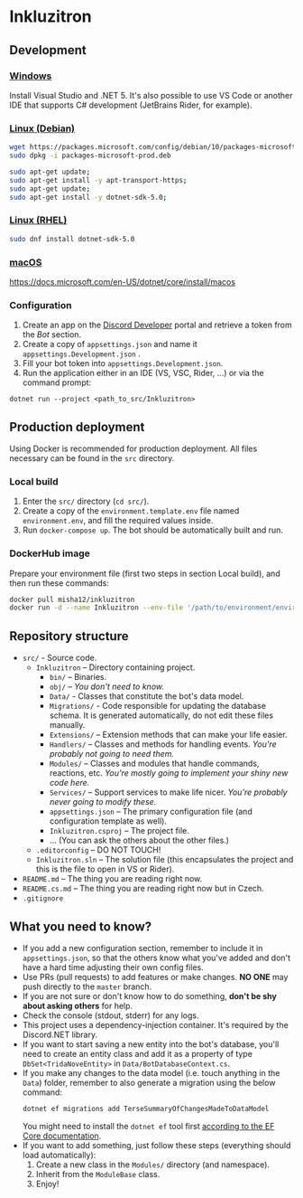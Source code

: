 # Inkluzitron

## Development

### [Windows](https://docs.microsoft.com/en-us/dotnet/core/install/windows)

Install Visual Studio and .NET 5.
It's also possible to use VS Code or another IDE that supports C# development (JetBrains Rider, for example).

### [Linux (Debian)](https://docs.microsoft.com/en-us/dotnet/core/install/linux-debian)

```sh
wget https://packages.microsoft.com/config/debian/10/packages-microsoft-prod.deb -O packages-microsoft-prod.deb
sudo dpkg -i packages-microsoft-prod.deb

sudo apt-get update;
sudo apt-get install -y apt-transport-https;
sudo apt-get update;
sudo apt-get install -y dotnet-sdk-5.0;
```

### [Linux (RHEL)](https://docs.microsoft.com/en-us/dotnet/core/install/linux-rhel)

```sh
sudo dnf install dotnet-sdk-5.0
```

### [macOS](https://docs.microsoft.com/cs-cz/dotnet/core/install/macos)

https://docs.microsoft.com/en-US/dotnet/core/install/macos

### Configuration

1) Create an app on the [Discord Developer](https://discord.com/developers/docs/intro) portal and retrieve a token from the _Bot_ section.
2) Create a copy of `appsettings.json` and name it `appsettings.Development.json` .
3) Fill your bot token into `appsettings.Development.json`.
3) Run the application either in an IDE (VS, VSC, Rider, ...) or via the command prompt:
```
dotnet run --project <path_to_src/Inkluzitron>
```

## Production deployment

Using Docker is recommended for production deployment. All files necessary can be found in the `src` directory.

### Local build

1) Enter the `src/` directory (`cd src/`).
2) Create a copy of the `environment.template.env` file named `environment.env`, and fill the required values inside.
3) Run `docker-compose up`. The bot should be automatically built and run.

### DockerHub image

Prepare your environment file (first two steps in section Local build), and then run these commands:

```sh
docker pull misha12/inkluzitron
docker run -d --name Inkluzitron --env-file '/path/to/environment/environment.env' misha12/inkluzitron
```

## Repository structure

- `src/` - Source code.
  - `Inkluzitron` – Directory containing project.
    - `bin/` – Binaries.
    - `obj/` – *You don't need to know.*
    - `Data/` - Classes that constitute the bot's data model.
    - `Migrations/` - Code responsible for updating the database schema. It is generated automatically, do not edit these files manually.
    - `Extensions/` – Extension methods that can make your life easier.
    - `Handlers/` – Classes and methods for handling events. *You're probably not going to need them.*
    - `Modules/` – Classes and modules that handle commands, reactions, etc. *You're mostly going to implement your shiny new code here.*
    - `Services/` – Support services to make life nicer. *You're probably never going to modify these.*
    - `appsettings.json` – The primary configuration file (and configuration template as well).
    - `Inkluzitron.csproj` – The project file.
    - ... (You can ask the others about the other files.)
  - `.editorconfig` – DO NOT TOUCH!
  - `Inkluzitron.sln` – The solution file (this encapsulates the project and this is the file to open in VS or Rider).
- `README.md` – The thing you are reading right now.
- `README.cs.md` – The thing you are reading right now but in Czech.
- `.gitignore`

## What you need to know?

- If you add a new configuration section, remember to include it in `appsettings.json`, so that the others know what you've added and don't have a hard time adjusting their own config files.
- Use PRs (pull requests) to add features or make changes. **NO ONE** may push directly to the `master` branch.
- If you are not sure or don't know how to do something, **don't be shy about asking others** for help.
- Check the console (stdout, stderr) for any logs.
- This project uses a dependency-injection container. It's required by the Discord.NET library.
- If you want to start saving a new entity into the bot's database, you'll need to create an entity class and add it as a property of type `DbSet<TridaNoveEntity>` in `Data/BotDatabaseContext.cs`.
- If you make any changes to the data model (i.e. touch anything in the `Data`) folder, remember to also generate a migration using the below command:
  ```sh
  dotnet ef migrations add TerseSummaryOfChangesMadeToDataModel
  ```
  You might need to install the `dotnet ef` tool first [according to the EF Core documentation](https://docs.microsoft.com/cs-cz/ef/core/get-started/overview/install#get-the-net-core-cli-tools).
- If you want to add something, just follow these steps (everything should load automatically):
  1) Create a new class in the `Modules/` directory (and namespace).
  2) Inherit from the `ModuleBase` class.
  3) Enjoy!
